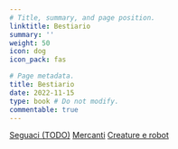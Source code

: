 ```yaml
---
# Title, summary, and page position.
linktitle: Bestiario
summary: ''
weight: 50
icon: dog
icon_pack: fas

# Page metadata.
title: Bestiario
date: 2022-11-15
type: book # Do not modify.
commentable: true
---
```



<!--
{{< cta cta_text="Seguaci" cta_link="#" cta_new_tab="false" >}} 
{{< cta cta_text="Mercanti" cta_link="mercanti" cta_new_tab="false" >}} 
{{< cta cta_text="Creature e robot" cta_link="creature-e-robot" cta_new_tab="false" >}}
-->

<a href="seguaci" class="btn capitol">Seguaci (TODO)</a>
<a href="mercanti" class="btn capitol">Mercanti</a>
<a href="creature-e-robot" class="btn capitol">Creature e robot</a>
 
